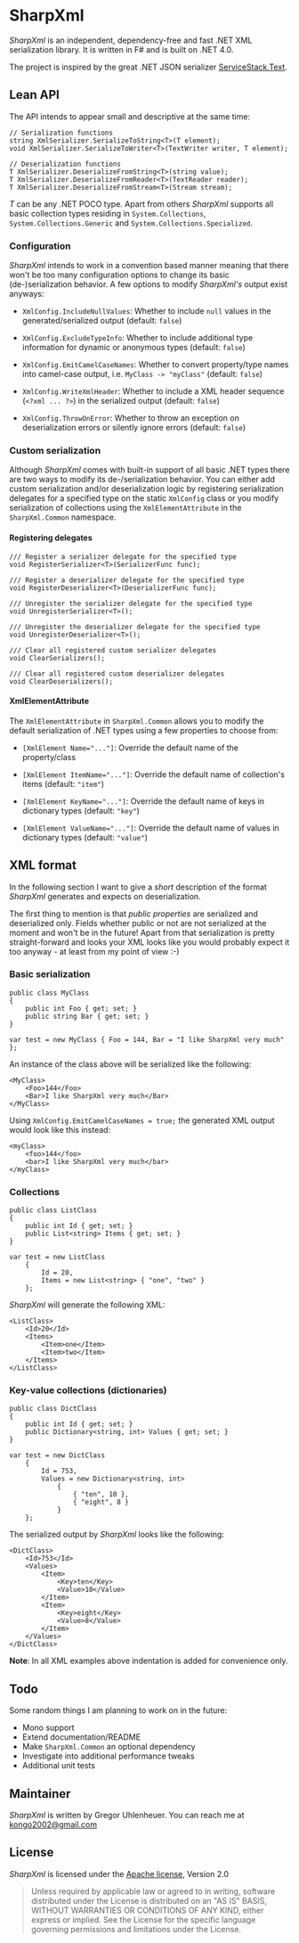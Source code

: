 
# SharpXml

*SharpXml* is an independent, dependency-free and fast .NET XML serialization library. It is written in F# and is built on .NET 4.0.

The project is inspired by the great .NET JSON serializer [ServiceStack.Text][1].


## Lean API

The API intends to appear small and descriptive at the same time:

	// Serialization functions
	string XmlSerializer.SerializeToString<T>(T element);
	void XmlSerializer.SerializeToWriter<T>(TextWriter writer, T element);
	
	// Deserialization functions
	T XmlSerializer.DeserializeFromString<T>(string value);
	T XmlSerializer.DeserializeFromReader<T>(TextReader reader);
	T XmlSerializer.DeserializeFromStream<T>(Stream stream);

*T* can be any .NET POCO type. Apart from others *SharpXml* supports all basic collection types residing in `System.Collections`, `System.Collections.Generic` and `System.Collections.Specialized`.


### Configuration

*SharpXml* intends to work in a convention based manner meaning that there won't be too many configuration options to change its basic (de-)serialization behavior. A few options to modify *SharpXml's* output exist anyways:

- `XmlConfig.IncludeNullValues`: Whether to include `null` values in the generated/serialized output (default: `false`)

- `XmlConfig.ExcludeTypeInfo`: Whether to include additional type information for dynamic or anonymous types (default: `false`)

- `XmlConfig.EmitCamelCaseNames`: Whether to convert property/type names into camel-case output, i.e. `MyClass -> "myClass"` (default: `false`)

- `XmlConfig.WriteXmlHeader`: Whether to include a XML header sequence (`<?xml ... ?>`) in the serialized output (default: `false`)

- `XmlConfig.ThrowOnError`: Whether to throw an exception on deserialization errors or silently ignore errors (default: `false`)


### Custom serialization

Although *SharpXml* comes with built-in support of all basic .NET types there are two ways to modify its de-/serialization behavior. You can either add custom serialization and/or deserialization logic by registering serialization delegates for a specified type on the static `XmlConfig` class or you modify serialization of collections using the `XmlElementAttribute` in the `SharpXml.Common` namespace.


#### Registering delegates

    /// Register a serializer delegate for the specified type
    void RegisterSerializer<T>(SerializerFunc func);

    /// Register a deserializer delegate for the specified type
    void RegisterDeserializer<T>(DeserializerFunc func);

    /// Unregister the serializer delegate for the specified type
    void UnregisterSerializer<T>();

    /// Unregister the deserializer delegate for the specified type
    void UnregisterDeserializer<T>();

    /// Clear all registered custom serializer delegates
    void ClearSerializers();
     
    /// Clear all registered custom deserializer delegates
    void ClearDeserializers();


#### XmlElementAttribute

The `XmlElementAttribute` in `SharpXml.Common` allows you to modify the default serialization of .NET types using a few properties to choose from:

- `[XmlElement Name="..."]`: Override the default name of the property/class

- `[XmlElement ItemName="..."]`: Override the default name of collection's items (default: `"item"`)

- `[XmlElement KeyName="..."]`: Override the default name of keys in dictionary types (default: `"key"`)

- `[XmlElement ValueName="..."]`: Override the default name of values in dictionary types (default: `"value"`)


## XML format

In the following section I want to give a *short* description of the format *SharpXml* generates and expects on deserialization.

The first thing to mention is that *public properties* are serialized and deserialized only. Fields whether public or not are not serialized at the moment and won't be in the future! Apart from that serialization is pretty straight-forward and looks your XML looks like you would probably expect it too anyway - at least from my point of view :-)


### Basic serialization

	public class MyClass
	{
		public int Foo { get; set; }
		public string Bar { get; set; }
	}

	var test = new MyClass { Foo = 144, Bar = "I like SharpXml very much" };

An instance of the class above will be serialized like the following:

	<MyClass>
		<Foo>144</Foo>
		<Bar>I like SharpXml very much</Bar>
	</MyClass>

Using `XmlConfig.EmitCamelCaseNames = true;` the generated XML output would look like this instead:

	<myClass>
		<foo>144</foo>
		<bar>I like SharpXml very much</bar>
	</myClass>


### Collections

	public class ListClass
	{
		public int Id { get; set; }
		public List<string> Items { get; set; }
	}

	var test = new ListClass
		{
			Id = 20,
			Items = new List<string> { "one", "two" }
		};

*SharpXml* will generate the following XML:

	<ListClass>
		<Id>20</Id>
		<Items>
			<Item>one</Item>
			<Item>two</Item>
		</Items>
	</ListClass>


### Key-value collections (dictionaries)

	public class DictClass
	{
		public int Id { get; set; }
		public Dictionary<string, int> Values { get; set; }
	}

	var test = new DictClass
		{
			Id = 753,
			Values = new Dictionary<string, int>
				{
					{ "ten", 10 },
					{ "eight", 8 }
				}
		};

The serialized output by *SharpXml* looks like the following:

	<DictClass>
		<Id>753</Id>
		<Values>
			<Item>
				<Key>ten</Key>
				<Value>10</Value>
			</Item>
			<Item>
				<Key>eight</Key>
				<Value>8</Value>
			</Item>
		</Values>
	</DictClass>

**Note**: In all XML examples above indentation is added for convenience only.


## Todo

Some random things I am planning to work on in the future:

- Mono support
- Extend documentation/README
- Make `SharpXml.Common` an optional dependency
- Investigate into additional performance tweaks
- Additional unit tests


## Maintainer

*SharpXml* is written by Gregor Uhlenheuer. You can reach me at [kongo2002@gmail.com][3]


## License

*SharpXml* is licensed under the [Apache license][2], Version 2.0

> Unless required by applicable law or agreed to in writing, software
> distributed under the License is distributed on an "AS IS" BASIS,
> WITHOUT WARRANTIES OR CONDITIONS OF ANY KIND, either express or implied.
> See the License for the specific language governing permissions and
> limitations under the License.

[1]: http://github.com/ServiceStack/ServiceStack.Text
[2]: http://www.apache.org/licenses/LICENSE-2.0
[3]: mailto:kongo2002@gmail.com